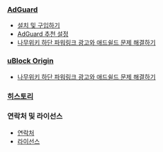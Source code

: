 ### [AdGuard](https://github.com/List-KR/List-KR/wiki/AdGuard-메인)
- [설치 및 구입하기](https://github.com/List-KR/List-KR/wiki/AdGuard-설치)
- [AdGuard 추천 설정](https://github.com/List-KR/List-KR/wiki/AdGuard-추천-설정)
- [나무위키 하단 파워링크 광고와 애드쉴드 문제 해결하기](https://github.com/List-KR/List-KR/wiki/유저스크립트-설치-(AdGuard))

### [uBlock Origin](https://github.com/List-KR/List-KR/wiki/uBO-메인)
- [나무위키 하단 파워링크 광고와 애드쉴드 문제 해결하기](https://github.com/List-KR/List-KR/wiki/유저스크립트-설치-(uBO))

### [히스토리](https://github.com/List-KR/List-KR/wiki/히스토리-메인)


### 연락처 및 라이선스
  - [연락처](https://github.com/List-KR/List-KR/wiki/contacts)
  - [라이선스](https://github.com/List-KR/List-KR/wiki/LICENSE)